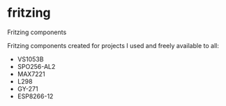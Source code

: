 # fritzing
Fritzing components

Fritzing components created for projects I used and freely available to all:

* VS1053B
* SPO256-AL2
* MAX7221
* L298
* GY-271
* ESP8266-12

